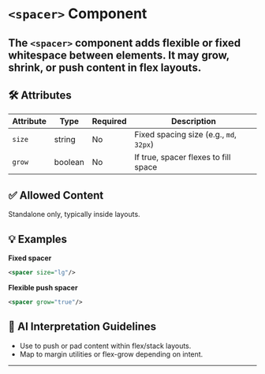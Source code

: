 # `<spacer>` Component

The `<spacer>` component adds flexible or fixed whitespace between elements. It may grow, shrink, or push content in flex layouts.
---

## 🛠 Attributes
| Attribute | Type | Required | Description |
|-----------|------|----------|-------------|
| `size` | string | No | Fixed spacing size (e.g., `md`, `32px`) |
| `grow` | boolean | No | If true, spacer flexes to fill space |

## ✅ Allowed Content
Standalone only, typically inside layouts.

## 💡 Examples
**Fixed spacer**
```xml
<spacer size="lg"/>
```

**Flexible push spacer**
```xml
<spacer grow="true"/>
```

## 🧩 AI Interpretation Guidelines
- Use to push or pad content within flex/stack layouts.
- Map to margin utilities or flex-grow depending on intent.
---